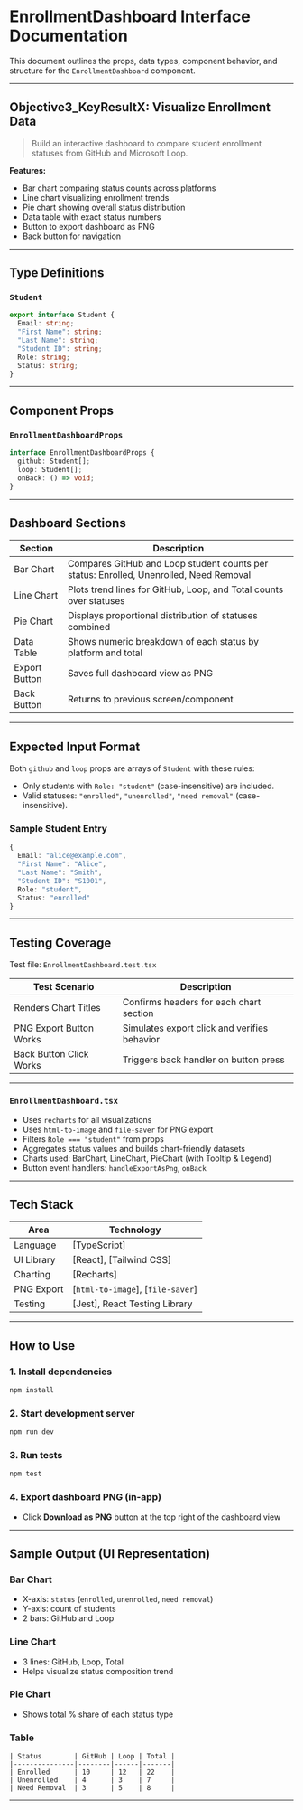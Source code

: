 #  EnrollmentDashboard Interface Documentation

This document outlines the props, data types, component behavior, and structure for the `EnrollmentDashboard` component.

---

##  Objective3_KeyResultX: Visualize Enrollment Data  
> Build an interactive dashboard to compare student enrollment statuses from GitHub and Microsoft Loop.  

**Features:**
- Bar chart comparing status counts across platforms
- Line chart visualizing enrollment trends
- Pie chart showing overall status distribution
- Data table with exact status numbers
- Button to export dashboard as PNG
- Back button for navigation

---

##  Type Definitions

### `Student`

```ts
export interface Student {
  Email: string;
  "First Name": string;
  "Last Name": string;
  "Student ID": string;
  Role: string;
  Status: string;
}
```

---

##  Component Props

### `EnrollmentDashboardProps`

```ts
interface EnrollmentDashboardProps {
  github: Student[];
  loop: Student[];
  onBack: () => void;
}
```

---

##  Dashboard Sections

| Section         | Description                                                                 |
|------------------|------------------------------------------------------------------------------|
| Bar Chart        | Compares GitHub and Loop student counts per status: Enrolled, Unenrolled, Need Removal |
| Line Chart       | Plots trend lines for GitHub, Loop, and Total counts over statuses         |
| Pie Chart        | Displays proportional distribution of statuses combined                    |
| Data Table       | Shows numeric breakdown of each status by platform and total               |
| Export Button    | Saves full dashboard view as PNG                                            |
| Back Button      | Returns to previous screen/component                                        |

---

##  Expected Input Format

Both `github` and `loop` props are arrays of `Student` with these rules:

- Only students with `Role: "student"` (case-insensitive) are included.
- Valid statuses: `"enrolled"`, `"unenrolled"`, `"need removal"` (case-insensitive).

###  Sample Student Entry

```ts
{
  Email: "alice@example.com",
  "First Name": "Alice",
  "Last Name": "Smith",
  "Student ID": "S1001",
  Role: "student",
  Status: "enrolled"
}
```

---

##  Testing Coverage

Test file: `EnrollmentDashboard.test.tsx`

| Test Scenario                     | Description                                     |
|----------------------------------|-------------------------------------------------|
| Renders Chart Titles             | Confirms headers for each chart section         |
| PNG Export Button Works          | Simulates export click and verifies behavior    |
| Back Button Click Works          | Triggers back handler on button press           |

---


### `EnrollmentDashboard.tsx`

- Uses `recharts` for all visualizations
- Uses `html-to-image` and `file-saver` for PNG export
- Filters `Role === "student"` from props
- Aggregates status values and builds chart-friendly datasets
- Charts used: BarChart, LineChart, PieChart (with Tooltip & Legend)
- Button event handlers: `handleExportAsPng`, `onBack`

---

##  Tech Stack

| Area                | Technology             |
|---------------------|------------------------|
| Language            | [TypeScript]|
| UI Library          | [React], [Tailwind CSS] |
| Charting            | [Recharts] |
| PNG Export          | [`html-to-image`], [`file-saver`] |
| Testing             | [Jest], React Testing Library |

---


##  How to Use

### 1. Install dependencies

```bash
npm install
```

### 2. Start development server

```bash
npm run dev
```

### 3. Run tests

```bash
npm test
```

### 4. Export dashboard PNG (in-app)

- Click **Download as PNG** button at the top right of the dashboard view

---

##  Sample Output (UI Representation)

###  Bar Chart

- X-axis: `status` (`enrolled`, `unenrolled`, `need removal`)
- Y-axis: count of students
- 2 bars: GitHub and Loop

###  Line Chart

- 3 lines: GitHub, Loop, Total
- Helps visualize status composition trend

###  Pie Chart

- Shows total % share of each status type

###  Table

```
| Status        | GitHub | Loop | Total |
|---------------|--------|------|-------|
| Enrolled      | 10     | 12   | 22    |
| Unenrolled    | 4      | 3    | 7     |
| Need Removal  | 3      | 5    | 8     |
```

---


